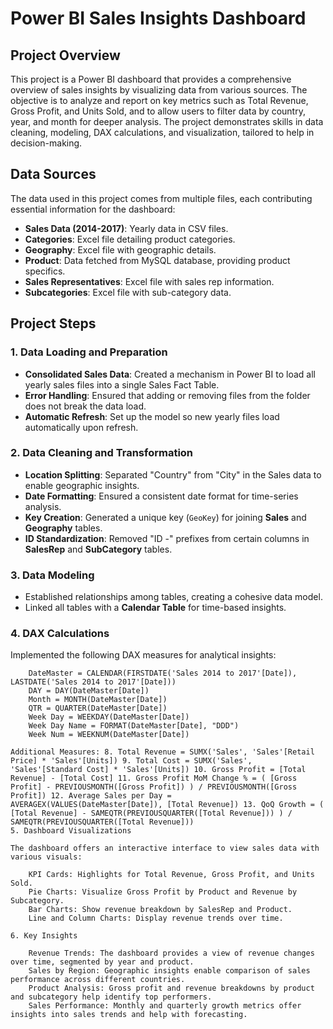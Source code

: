 # Power BI Sales Insights Dashboard

## Project Overview

This project is a Power BI dashboard that provides a comprehensive overview of sales insights by visualizing data from various sources. The objective is to analyze and report on key metrics such as Total Revenue, Gross Profit, and Units Sold, and to allow users to filter data by country, year, and month for deeper analysis. The project demonstrates skills in data cleaning, modeling, DAX calculations, and visualization, tailored to help in decision-making.

## Data Sources

The data used in this project comes from multiple files, each contributing essential information for the dashboard:

- **Sales Data (2014-2017)**: Yearly data in CSV files.
- **Categories**: Excel file detailing product categories.
- **Geography**: Excel file with geographic details.
- **Product**: Data fetched from MySQL database, providing product specifics.
- **Sales Representatives**: Excel file with sales rep information.
- **Subcategories**: Excel file with sub-category data.

## Project Steps

### 1. Data Loading and Preparation

- **Consolidated Sales Data**: Created a mechanism in Power BI to load all yearly sales files into a single Sales Fact Table.
- **Error Handling**: Ensured that adding or removing files from the folder does not break the data load.
- **Automatic Refresh**: Set up the model so new yearly files load automatically upon refresh.

### 2. Data Cleaning and Transformation

- **Location Splitting**: Separated "Country" from "City" in the Sales data to enable geographic insights.
- **Date Formatting**: Ensured a consistent date format for time-series analysis.
- **Key Creation**: Generated a unique key (`GeoKey`) for joining **Sales** and **Geography** tables.
- **ID Standardization**: Removed "ID -" prefixes from certain columns in **SalesRep** and **SubCategory** tables.

### 3. Data Modeling

- Established relationships among tables, creating a cohesive data model.
- Linked all tables with a **Calendar Table** for time-based insights.

### 4. DAX Calculations

Implemented the following DAX measures for analytical insights:

```DAX
    DateMaster = CALENDAR(FIRSTDATE('Sales 2014 to 2017'[Date]), LASTDATE('Sales 2014 to 2017'[Date]))
    DAY = DAY(DateMaster[Date])
    Month = MONTH(DateMaster[Date])
    QTR = QUARTER(DateMaster[Date])
    Week Day = WEEKDAY(DateMaster[Date])
    Week Day Name = FORMAT(DateMaster[Date], "DDD")
    Week Num = WEEKNUM(DateMaster[Date])

Additional Measures: 8. Total Revenue = SUMX('Sales', 'Sales'[Retail Price] * 'Sales'[Units]) 9. Total Cost = SUMX('Sales', 'Sales'[Standard Cost] * 'Sales'[Units]) 10. Gross Profit = [Total Revenue] - [Total Cost] 11. Gross Profit MoM Change % = ( [Gross Profit] - PREVIOUSMONTH([Gross Profit]) ) / PREVIOUSMONTH([Gross Profit]) 12. Average Sales per Day = AVERAGEX(VALUES(DateMaster[Date]), [Total Revenue]) 13. QoQ Growth = ( [Total Revenue] - SAMEQTR(PREVIOUSQUARTER([Total Revenue])) ) / SAMEQTR(PREVIOUSQUARTER([Total Revenue]))
5. Dashboard Visualizations

The dashboard offers an interactive interface to view sales data with various visuals:

    KPI Cards: Highlights for Total Revenue, Gross Profit, and Units Sold.
    Pie Charts: Visualize Gross Profit by Product and Revenue by Subcategory.
    Bar Charts: Show revenue breakdown by SalesRep and Product.
    Line and Column Charts: Display revenue trends over time.

6. Key Insights

    Revenue Trends: The dashboard provides a view of revenue changes over time, segmented by year and product.
    Sales by Region: Geographic insights enable comparison of sales performance across different countries.
    Product Analysis: Gross profit and revenue breakdowns by product and subcategory help identify top performers.
    Sales Performance: Monthly and quarterly growth metrics offer insights into sales trends and help with forecasting.

